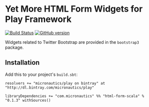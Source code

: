 # Yet More HTML Form Widgets for Play Framework

[![Build Status](https://travis-ci.org/mslinn/html-form-scala.svg?branch=master)](https://travis-ci.org/mslinn/html-form-scala)
[![GitHub version](https://badge.fury.io/gh/mslinn%2Fhtml-form-scala.svg)](https://badge.fury.io/gh/mslinn%2Fhtml-form-scala)

Widgets related to Twitter Bootstrap are provided in the `bootstrap3` package.

## Installation
Add this to your project's `build.sbt`:

    resolvers += "micronautics/play on bintray" at "http://dl.bintray.com/micronautics/play"

    libraryDependencies += "com.micronautics" %% "html-form-scala" % "0.1.3" withSources()
